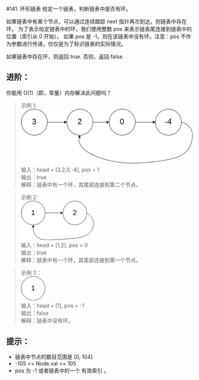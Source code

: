 #141. 环形链表
给定一个链表，判断链表中是否有环。   

如果链表中有某个节点，可以通过连续跟踪 next 指针再次到达，则链表中存在环。 为了表示给定链表中的环，我们使用整数 pos 来表示链表尾连接到链表中的位置（索引从 0 开始）。 如果 pos 是 
-1，则在该链表中没有环。注意：pos 不作为参数进行传递，仅仅是为了标识链表的实际情况。   

如果链表中存在环，则返回 true. 否则，返回 false.   

## 进阶： 
你能用 O(1)（即，常量）内存解决此问题吗？   

> 示例 1:  
![](img/1.png)   
输入：head = [3,2,0,-4], pos = 1   
输出：true   
解释：链表中有一个环，其尾部连接到第二个节点。   

> 示例 2:   
![](img/2.png)     
输入：head = [1,2], pos = 0   
输出：true   
解释：链表中有一个环，其尾部连接到第一个节点。   

>示例 3：   
![](img/3.png)   
输入：head = [1], pos = -1   
输出：false   
解释：链表中没有环。   
 

## 提示：
- 链表中节点的数目范围是 [0, 104]
- -105 <= Node.val <= 105
- pos 为 -1 或者链表中的一个 有效索引 。